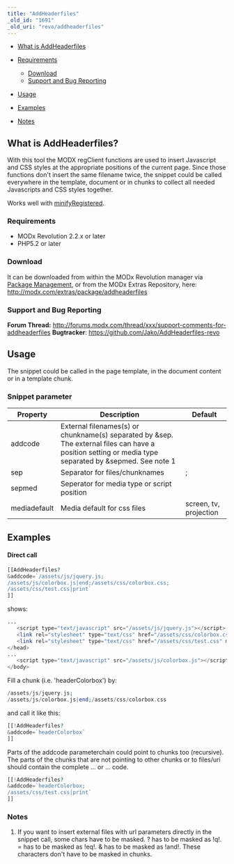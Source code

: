 ```yaml
---
title: "AddHeaderfiles"
_old_id: "1691"
_old_uri: "revo/addheaderfiles"
---
```


- [What is AddHeaderfiles](#whatis)
- [Requirements](#requirements)
  
  - [Download](#download)
  - [Support and Bug Reporting](#support)
- [Usage](#usage)
- [Examples](#examples)
- [Notes](#notes)

## What is AddHeaderfiles?

 With this tool the MODX regClient functions are used to insert Javascript and CSS styles at the appropriate positions of the current page. Since those functions don't insert the same filename twice, the snippet could be called everywhere in the template, document or in chunks to collect all needed Javascripts and CSS styles together.

 Works well with [minifyRegistered](http://modx.com/extras/package/minifyregistered).

### Requirements

- MODx Revolution 2.2.x or later
- PHP5.2 or later

### Download

 It can be downloaded from within the MODx Revolution manager via [Package Management](display/revolution20/Package+Management "Package Management"), or from the MODx Extras Repository, here: <http://modx.com/extras/package/addheaderfiles>

### Support and Bug Reporting

 **Forum Thread:** <http://forums.modx.com/thread/xxx/support-comments-for-addheaderfiles>
**Bugtracker**: <https://github.com/Jako/AddHeaderfiles-revo>

## Usage

 The snippet could be called in the page template, in the document content or in a template chunk.

### Snippet parameter

 | Property | Description | Default |
|----------|-------------|---------|
| addcode | External filenames(s) or chunkname(s) separated by &sep. The external files can have a position setting or media type separated by &sepmed. See note 1 |  |
| sep | Separator for files/chunknames | ; |
| sepmed | Seperator for media type or script position | | |
| mediadefault | Media default for css files | screen, tv, projection |

## Examples

#### Direct call

 ``` php 
[[AddHeaderfiles?
&addcode=`/assets/js/jquery.js;
/assets/js/colorbox.js|end;/assets/css/colorbox.css;
/assets/css/test.css|print`
]]

```

 shows:

 ``` php 
...
    <script type="text/javascript" src="/assets/js/jquery.js"></script>
    <link rel="stylesheet" type="text/css" href="/assets/css/colorbox.css" media="screen, tv, projection" />
    <link rel="stylesheet" type="text/css" href="/assets/css/test.css" media="print" />
</head>
...
    <script type="text/javascript" src="/assets/js/colorbox.js"></script>
</body>

```

 Fill a chunk (i.e. 'headerColorbox') by:

 ``` php 
/assets/js/jquery.js;
/assets/js/colorbox.js|end;/assets/css/colorbox.css

```

 and call it like this:

 ``` php 
[[!AddHeaderfiles?
&addcode=`headerColorbox`
]]

```

 Parts of the addcode parameterchain could point to chunks too (recursive). The parts of the chunks that are not pointing to other chunks or to files/uri should contain the complete ... or ... code.

 ``` php 
[[!AddHeaderfiles?
&addcode=`headerColorbox;
/assets/css/test.css|print`
]]

```

### Notes

1. If you want to insert external files with url parameters directly in the snippet call, some chars have to be masked. ? has to be masked as !q!. = has to be masked as !eq!. & has to be masked as !and!. These characters don't have to be masked in chunks.